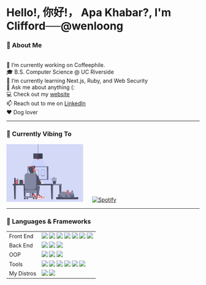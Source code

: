 # Hello!, 你好!， Apa Khabar?, I'm Clifford<s>&nbsp;&nbsp;&nbsp;&nbsp;&nbsp;&nbsp;</s>@wenloong
<h3> 🐶 About Me </h3>

<br>🔭 I’m currently working on Coffeephile.
<br>🎓 B.S. Computer Science @ UC Riverside
<br>🌱 I’m currently learning Next.js, Ruby, and Web Security
<br>💬 Ask me about anything (:
<br>💻 Check out my [website](https://www.cliffordng.com)
<br>📫 Reach out to me on [LinkedIn](https://www.linkedin.com/in/cliffordng)
<br>❤️ Dog lover

<hr>

<h3> 🎵 Currently Vibing To </h3>

<img height="150px" src="https://github.com/wenloong/wenloong/blob/main/frenchie.gif"/> &nbsp;&nbsp;&nbsp;&nbsp;&nbsp;[![Spotify](https://spotify-now-playing.wenloong.vercel.app/api/spotify)](https://open.spotify.com/user/cliffordngwl)

<hr>

<h3> 🔧 Languages & Frameworks </h3>

<table>
  <tr>
    <td>Front End</td>
    <td>
      <img src="https://img.shields.io/badge/-JavaScript-F7DF1C?style=flat-square&logo=javascript&logoColor=black"/>
      <img src="https://img.shields.io/badge/-TypeScript-007ACC?style=flat-square&logo=typescript&logoColor=white"/>
      <img src="https://img.shields.io/badge/-React.js-61DAFB?style=flat-square&logo=react&logoColor=black"/>
      <img src="https://img.shields.io/badge/-Ruby-CC0000?style=flat-square&logo=ruby&logoColor=white"/>
      <img src="https://img.shields.io/badge/-HTML5-%23E44D27?style=flat-square&logo=html5&logoColor=ffffff"/>
      <img src="https://img.shields.io/badge/-CSS3-%231572B6?style=flat-square&logo=css3"/>
      <img src="https://img.shields.io/badge/-Sass-%23CC6699?style=flat-square&logo=sass&logoColor=ffffff"/>
    </td>
  </tr>
    <td>Back End</td>
    <td>
      <img src="https://img.shields.io/badge/-MongoDB-12924F?style=flat-square&logo=mongodb&logoColor=ffffff"/>
      <img src="https://img.shields.io/badge/-Postgres-0064a5?style=flat-square&logo=postgresql&logoColor=ffffff"/>
      <img src="https://img.shields.io/badge/-Hadoop-D1A162?style=flat-square&logo=apache&logoColor=ffffff"/>
    </td>
  </tr>
  <tr>
    <td>OOP</td>
    <td>
      <img src="http://img.shields.io/badge/-C++-A8B9CC?style=flat-square&logo=c%2B%2B&logoColor=black"/>
      <img src="https://img.shields.io/badge/-Java-5382A1?style=flat-square&logo=java"/>
      <img src="https://img.shields.io/badge/-Python-4B8BBE?style=flat-square&logo=python&logoColor=ffffff"/>
      </td>
  </tr>
  <tr>
    <td>Tools</td>
    <td>
      <img src="https://img.shields.io/badge/-Nodejs-026E00?style=flat-square&logo=Node.js&logoColor=ffffff"/>
      <img src="https://img.shields.io/badge/-Jupyter Notebook-DD4814?style=flat-square&logo=jupyter&logoColor=ffffff"/>
      <img src="https://img.shields.io/badge/-Vim-228B22?style=flat-square&logo=vim&logoColor=ffffff"/>
      <img src="https://img.shields.io/badge/-Git-%23F05032?style=flat-square&logo=git&logoColor=ffffff"/>
      <img src="https://img.shields.io/badge/-GitHub-181717?style=flat-square&logo=github"/>
      <img src="https://img.shields.io/badge/-Firebase-FFCA28?style=flat-square&logo=firebase&logoColor=black"/>
    </td>
  </tr>
  <tr>
    <td>My Distros</td>
    <td>
      <img src="https://img.shields.io/badge/-Arch Linux-1793D1?style=flat-square&logo=arch-linux&logoColor=white"/>
      <img src="https://img.shields.io/badge/-Ubuntu-DD4814?style=flat-square&logo=ubuntu&logoColor=white"/>
    </td>
  </tr>
<table>
